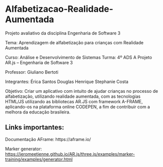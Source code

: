 # Alfabetizacao-Realidade-Aumentada
Projeto avaliativo da disciplina Engenharia de Software 3 <p>
Tema: Aprendizagem de alfabetização para crianças com Realidade Aumentada <p>
Curso: Análise e Desenvolvimento de Sistemas		Turma: 4º ADS A
Projeto AR.js – Engenharia de Software 3 <p>
Professor:	  Giuliano Bertoti <p>
Integrantes: 	Érica Santos
		Douglas Henrique
		Stephanie Costa
<p>              
Objetivo: Criar um aplicativo com intuito de ajudar crianças no processo de alfabetização, utilizando realidade aumentada, com as tecnologias HTML/JS utilizando as bibliotecas AR.JS com framework A-FRAME, aplicando-os na plataforma online CODEPEN, a fim de contribuir com a melhora da educação brasileira.<p>

<h2>Links importantes:</h2>
Documentação AFrame: https://aframe.io/ <p>

Marker generator: https://jeromeetienne.github.io/AR.js/three.js/examples/marker-training/examples/generator.html
